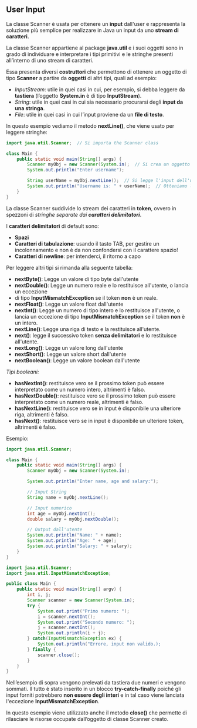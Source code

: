 ## User Input
La classe Scanner è usata per ottenere un **input** dall'user e rappresenta la soluzione più semplice per realizzare in Java un input
da uno **stream di caratteri.** 

La classe Scanner appartiene al package **java.util** e i suoi
oggetti sono in grado di individuare e interpretare i tipi primitivi e le stringhe presenti
all’interno di uno stream di caratteri. 

Essa presenta diversi **costruttori** che permettono di
ottenere un oggetto di tipo **Scanner** a partire da **oggetti** di altri tipi, quali ad esempio:

- _InputStream_: utile in quei casi in cui, per esempio, si debba leggere da **tastiera** (l’oggetto **System.in** è di tipo **InputStream**).
- _String_: utile in quei casi in cui sia necessario procurarsi degli **input da una stringa**.
- _File_: utile in quei casi in cui l’input proviene da un **file di testo**.

In questo esempio vediamo il metodo **nextLine()**, che viene usato per leggere stringhe:

```Java
import java.util.Scanner;  // Si importa the Scanner class

class Main {
    public static void main(String[] args) {
        Scanner myObj = new Scanner(System.in);  // Si crea un oggetto di tipo Scanner
        System.out.println("Enter username");

        String userName = myObj.nextLine();  // Si legge l'input dell'utente
        System.out.println("Username is: " + userName);  // Otteniamo l'output dell'utente
    }
}
```

La classe Scanner suddivide lo stream dei caratteri in **token**,
ovvero in spezzoni di _stringhe separate dai **caratteri delimitatori**_.

I **caratteri delimitatori** di default sono:
- **Spazi**
- **Caratteri di tabulazione**: usando il tasto TAB, per gestire un incolonnamento
e non è da non confondersi con il carattere spazio!
- **Caratteri di newline**: per intenderci, il ritorno a capo

Per leggere altri tipi si rimanda alla seguente tabella:

- **nextByte()**: Legge un valore di tipo byte dall'utente
- **nextDouble()**: Legge un numero reale e lo restituisce all'utente, o lancia un eccezione
- di tipo **InputMismatchException** se il token **non** è un reale.
- **nextFloat()**: Legge un valore float dall'utente
- **nextInt()**: Legge un numero di tipo intero e lo restituisce all'utente,
o lancia un eccezione di tipo **InputMismatchException** se il token **non** è un intero.
- **nextLine()**: Legge una riga di testo e la restituisce all'utente.
- **next()**: legge il successivo token **senza delimitatori** e lo restituisce all'utente.
- **nextLong()**: Legge un valore long dall'utente
- **nextShort()**: Legge un valore short dall'utente
- **nextBoolean()**: Legge un valore boolean dall'utente

_Tipi booleani:_
- **hasNextInt()**: restituisce vero se il prossimo token può essere interpretato come un numero intero, altrimenti è falso.
- **hasNextDouble()**: restituisce vero se il prossimo token può essere interpretato come un numero reale, altrimenti è falso.
- **hasNextLine()**: restituisce vero se in input è disponibile una ulteriore riga, altrimenti è falso.
- **hasNext()**: restituisce vero se in input è disponibile un ulteriore token, altrimenti è falso.

Esempio:

```Java
import java.util.Scanner;

class Main {
    public static void main(String[] args) {
        Scanner myObj = new Scanner(System.in);

        System.out.println("Enter name, age and salary:");

        // Input String
        String name = myObj.nextLine();

        // Input numerico
        int age = myObj.nextInt();
        double salary = myObj.nextDouble();

        // Output dall'utente
        System.out.println("Name: " + name);
        System.out.println("Age: " + age);
        System.out.println("Salary: " + salary);
    }
}
```

```Java
import java.util.Scanner;
import java.util.InputMismatchException;

public class Main {
    public static void main(String[] argv) {
        int i, j;
        Scanner scanner = new Scanner(System.in);
        try {
            System.out.print("Primo numero: ");
            i = scanner.nextInt();
            System.out.print("Secondo numero: ");
            j = scanner.nextInt();
            System.out.println(i + j);
        } catch(InputMismatchException ex) {
            System.out.println("Errore, input non valido.);
        } finally {
            scanner.close();
        }
    }
}
```
Nell’esempio di sopra vengono prelevati da tastiera due numeri e vengono sommati.
Il tutto è stato inserito in un blocco **try-catch-finally** poiché gli input forniti
potrebbero **non essere degli interi** e in tal caso viene lanciata l'eccezione
**InputMismatchException**. 

In questo esempio viene utilizzato anche il metodo **close()**
che permette di rilasciare le risorse occupate dall’oggetto di classe Scanner creato.

